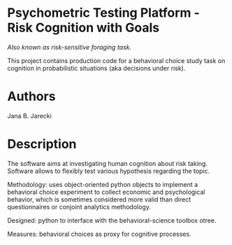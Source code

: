 # Psychometric Testing Platform - Risk Cognition with Goals
*Also known as risk-sensitive foraging task.*

This project contains production code for a behavioral choice study task on cognition in probabilistic situations (aka decisions under risk).

# Authors
Jana B. Jarecki

# Description
The software aims at investigating human cognition about risk taking. Software allows to flexibly test various hypothesis regarding the topic.

Methodology: uses object-oriented python objects to implement a behavioral choice experiment to collect economic and psychological behavior, which is sometimes considered more valid than direct questionnaires or conjoint analytics methodology.

Designed: python to interface with the behavioral-science toolbox otree.

Measures: behavioral choices as proxy for cognitive processes.
